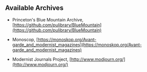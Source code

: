 ## Available Archives

- Princeton's Blue Mountain Archive,
[https://github.com/pulibrary/BlueMountain](https://github.com/pulibrary/BlueMountain)

- Monoscop,
  [https://monoskop.org/Avant-garde_and_modernist_magazines](https://monoskop.org/Avant-garde_and_modernist_magazines)

- Modernist Journals Project,
[http://www.modjourn.org/](http://www.modjourn.org/)
